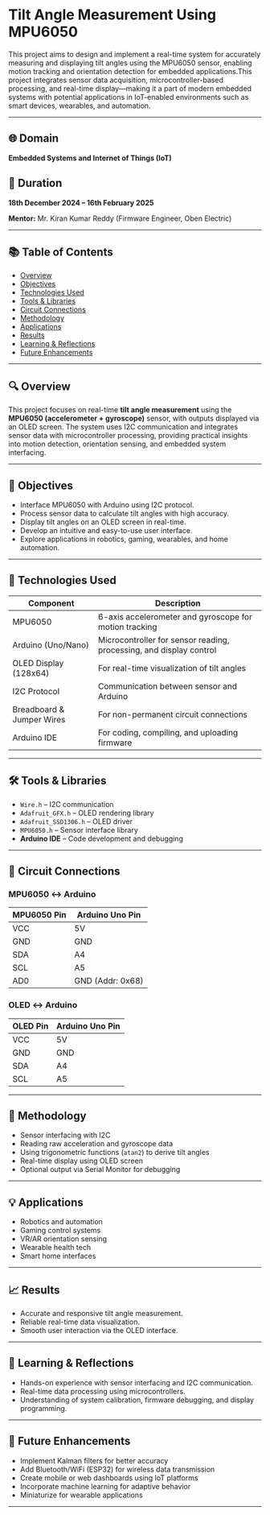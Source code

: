 
# Tilt Angle Measurement Using MPU6050


This project aims to design and implement a real-time system for accurately measuring and displaying tilt angles using the MPU6050 sensor, enabling motion tracking and orientation detection for embedded applications.This project integrates sensor data acquisition, microcontroller-based processing, and real-time display—making it a part of modern embedded systems with potential applications in IoT-enabled environments such as smart devices, wearables, and automation.

---

## 🌐 Domain

**Embedded Systems and Internet of Things (IoT)**  


## 📅 Duration

**18th December 2024 – 16th February 2025**  

**Mentor:** Mr. Kiran Kumar Reddy (Firmware Engineer, Oben Electric)  


---

## 📚 Table of Contents

- [Overview](#-overview)
- [Objectives](#-objectives)
- [Technologies Used](#-technologies-used)
- [Tools & Libraries](#-tools--libraries)
- [Circuit Connections](#-circuit-connections)
- [Methodology](#-methodology)
- [Applications](#-applications)
- [Results](#-results)
- [Learning & Reflections](#-learning--reflections)
- [Future Enhancements](#-future-enhancements)


---

## 🔍 Overview

This project focuses on real-time **tilt angle measurement** using the **MPU6050 (accelerometer + gyroscope)** sensor, with outputs displayed via an OLED screen. The system uses I2C communication and integrates sensor data with microcontroller processing, providing practical insights into motion detection, orientation sensing, and embedded system interfacing.

---

## 🎯 Objectives

- Interface MPU6050 with Arduino using I2C protocol.
- Process sensor data to calculate tilt angles with high accuracy.
- Display tilt angles on an OLED screen in real-time.
- Develop an intuitive and easy-to-use user interface.
- Explore applications in robotics, gaming, wearables, and home automation.

---

## 🔧 Technologies Used

| Component             | Description                                                                 |
|----------------------|-----------------------------------------------------------------------------|
| MPU6050              | 6-axis accelerometer and gyroscope for motion tracking                      |
| Arduino (Uno/Nano)   | Microcontroller for sensor reading, processing, and display control         |
| OLED Display (128x64)| For real-time visualization of tilt angles                                  |
| I2C Protocol         | Communication between sensor and Arduino                                    |
| Breadboard & Jumper Wires | For non-permanent circuit connections                                |
| Arduino IDE          | For coding, compiling, and uploading firmware                               |

---

## 🛠 Tools & Libraries

- `Wire.h` – I2C communication
- `Adafruit_GFX.h` – OLED rendering library
- `Adafruit_SSD1306.h` – OLED driver
- `MPU6050.h` – Sensor interface library
- **Arduino IDE** – Code development and debugging

---

## 📐 Circuit Connections

### MPU6050 ↔ Arduino

| MPU6050 Pin | Arduino Uno Pin |
|-------------|------------------|
| VCC         | 5V               |
| GND         | GND              |
| SDA         | A4               |
| SCL         | A5               |
| AD0         | GND (Addr: 0x68) |

### OLED ↔ Arduino

| OLED Pin | Arduino Uno Pin |
|----------|------------------|
| VCC      | 5V               |
| GND      | GND              |
| SDA      | A4               |
| SCL      | A5               |

---

## 🧪 Methodology

- Sensor interfacing with I2C
- Reading raw acceleration and gyroscope data
- Using trigonometric functions (`atan2`) to derive tilt angles
- Real-time display using OLED screen
- Optional output via Serial Monitor for debugging

---

## 💡 Applications

- Robotics and automation
- Gaming control systems
- VR/AR orientation sensing
- Wearable health tech
- Smart home interfaces

---

## 📈 Results

- Accurate and responsive tilt angle measurement.
- Reliable real-time data visualization.
- Smooth user interaction via the OLED interface.

---

## 🧠 Learning & Reflections

- Hands-on experience with sensor interfacing and I2C communication.
- Real-time data processing using microcontrollers.
- Understanding of system calibration, firmware debugging, and display programming.

---

## 🚀 Future Enhancements

- Implement Kalman filters for better accuracy
- Add Bluetooth/WiFi (ESP32) for wireless data transmission
- Create mobile or web dashboards using IoT platforms
- Incorporate machine learning for adaptive behavior
- Miniaturize for wearable applications

---

